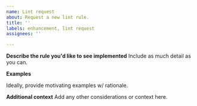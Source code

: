 ```yaml
---
name: Lint request
about: Request a new lint rule.
title: ''
labels: enhancement, lint request
assignees: ''

---
```


**Describe the rule you'd like to see implemented**
Include as much detail as you can.

**Examples**

Ideally, provide motivating examples w/ rationale.

**Additional context**
Add any other considerations or context here.
